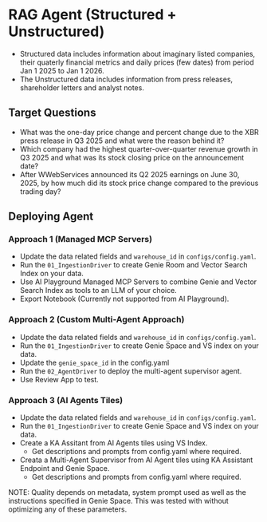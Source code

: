 # RAG Agent (Structured + Unstructured)

- Structured data includes information about imaginary listed companies, their quaterly financial metrics and daily prices (few dates) from period Jan 1 2025 to Jan 1 2026.
- The Unstructured data includes information from press releases, shareholder letters and analyst notes.

## Target Questions
- What was the one-day price change and percent change due to the XBR press release in Q3 2025 and what were the reason behind it?
- Which company had the highest quarter-over-quarter revenue growth in Q3 2025 and what was its stock closing price on the announcement date?
- After WWebServices announced its Q2 2025 earnings on June 30, 2025, by how much did its stock price change compared to the previous trading day?

## Deploying Agent

### Approach 1 (Managed MCP Servers)
- Update the data related fields and `warehouse_id` in `configs/config.yaml`.
- Run the `01_IngestionDriver` to create Genie Room and Vector Search Index on your data.
- Use AI Playground Managed MCP Servers to combine Genie and Vector Search Index as tools to an LLM of your choice.
- Export Notebook (Currently not supported from AI Playground).


### Approach 2 (Custom Multi-Agent Approach)
- Update the data related fields and `warehouse_id` in `configs/config.yaml`.
- Run the `01_IngestionDriver` to create Genie Space and VS index on your data.
- Update the `genie_space_id` in the config.yaml
- Run the `02_AgentDriver` to deploy the multi-agent supervisor agent.
- Use Review App to test.


### Approach 3 (AI Agents Tiles)
- Update the data related fields and `warehouse_id` in `configs/config.yaml`.
- Run the `01_IngestionDriver` to create Genie Space and VS index on your data.
- Create a KA Assitant from AI Agents tiles using VS Index.
    - Get descriptions and prompts from config.yaml where required.
- Creata a Multi-Agent Supervisor from AI Agent tiles using KA Assistant Endpoint and Genie Space.
    - Get descriptions and prompts from config.yaml where required.


NOTE: Quality depends on metadata, system prompt used as well as the instructions specified in Genie Space. This was tested with without optimizing any of these parameters.

